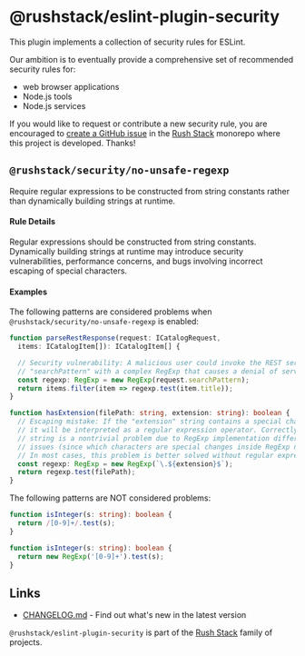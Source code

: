 # @rushstack/eslint-plugin-security

This plugin implements a collection of security rules for ESLint.

Our ambition is to eventually provide a comprehensive set of recommended security rules for:
- web browser applications
- Node.js tools
- Node.js services

If you would like to request or contribute a new security rule, you are encouraged to
[create a GitHub issue](https://github.com/microsoft/rushstack/issues) in the
[Rush Stack](https://rushstack.io/) monorepo where this project is developed.
Thanks!

## `@rushstack/security/no-unsafe-regexp`

Require regular expressions to be constructed from string constants rather than dynamically
building strings at runtime.

#### Rule Details

Regular expressions should be constructed from string constants. Dynamically building strings at runtime may
introduce security vulnerabilities, performance concerns, and bugs involving incorrect escaping of special characters.

#### Examples

The following patterns are considered problems when `@rushstack/security/no-unsafe-regexp` is enabled:

```ts
function parseRestResponse(request: ICatalogRequest,
  items: ICatalogItem[]): ICatalogItem[] {

  // Security vulnerability: A malicious user could invoke the REST service using a
  // "searchPattern" with a complex RegExp that causes a denial of service.
  const regexp: RegExp = new RegExp(request.searchPattern);
  return items.filter(item => regexp.test(item.title));
}
```

```ts
function hasExtension(filePath: string, extension: string): boolean {
  // Escaping mistake: If the "extension" string contains a special character such as ".",
  // it will be interpreted as a regular expression operator. Correctly escaping an arbitrary
  // string is a nontrivial problem due to RegExp implementation differences, as well as contextual
  // issues (since which characters are special changes inside RegExp nesting constructs).
  // In most cases, this problem is better solved without regular expressions.
  const regexp: RegExp = new RegExp(`\.${extension}$`);
  return regexp.test(filePath);
}
```

The following patterns are NOT considered problems:

```ts
function isInteger(s: string): boolean {
  return /[0-9]+/.test(s);
}
```

```ts
function isInteger(s: string): boolean {
  return new RegExp('[0-9]+').test(s);
}
```

## Links

- [CHANGELOG.md](
  https://github.com/microsoft/rushstack/blob/main/eslint/eslint-plugin-security/CHANGELOG.md) - Find
  out what's new in the latest version

`@rushstack/eslint-plugin-security` is part of the [Rush Stack](https://rushstack.io/) family of projects.
